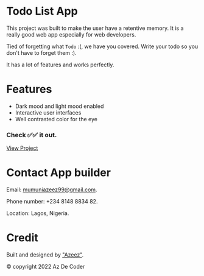 # Todo List App
This project was built to make the user have a retentive memory. It is a really good web app
 especially for web developers. 
 
Tied of forgetting what `Todo` :(, we have you covered. Write your todo so you don't have to forget them :).

It has a lot of features and works perfectly. 

# Features
* Dark mood and light mood enabled
* Interactive user interfaces
* Well contrasted color for the eye

### Check ✅✅ it out.

[View Project](https://az-todo-list-app.netlify.app)

# Contact App builder
Email: mumuniazeez99@gmail.com.

Phone number: +234 8148 8834 82.

Location: Lagos, Nigeria.

# Credit
Built and designed by ["Azeez"](#).

 © copyright 2022 Az De Coder